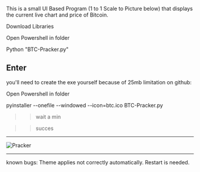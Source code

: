 This is a small UI Based Program (1 to 1 Scale to Picture below) that displays the current live chart and price of Bitcoin.


Download Libraries

Open Powershell in folder

Python "BTC-Pracker.py"

Enter
-------------------------------
you'll need to create the exe yourself because of 25mb limitation on github:

Open Powershell in folder

pyinstaller --onefile --windowed --icon=btc.ico BTC-Pracker.py

>> wait a min

>> succes



-----------------------------------------

![Pracker](https://github.com/user-attachments/assets/9b5b7b4c-9bb3-4b2c-9c01-70da3409342d)


-----------------------------------------

known bugs:
Theme applies not correctly automatically. Restart is needed.
